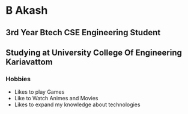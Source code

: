 # B Akash

## 3rd Year Btech CSE Engineering Student
## Studying at University College Of Engineering Kariavattom

### Hobbies

- Likes to play Games
- Like to Watch Animes and Movies
- Likes to expand my knowledge about technologies